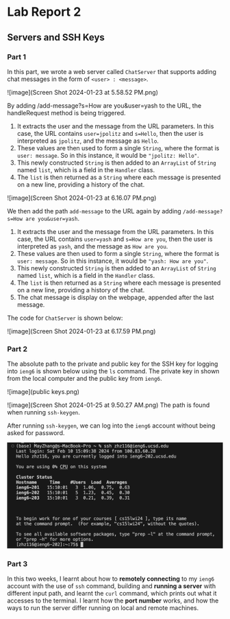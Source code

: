 # Lab Report 2 
## Servers and SSH Keys

### Part 1
In this part, we wrote a web server called `ChatServer` that supports adding chat messages in the form of `<user> : <message>`.

![image](Screen Shot 2024-01-23 at 5.58.52 PM.png)

By adding /add-message?s=How are you&user=yash to the URL, the handleRequest method is being triggered.
1. It extracts the user and the message from the URL parameters. In this case, the URL contains `user=jpolitz` and `s=Hello`, then the user is interpreted as `jpolitz`, and the message as `Hello`.
2. These values are then used to form a single `String`, where the format is `user: message`. So in this instance, it would be `"jpolitz: Hello"`.
3. This newly constructed `String` is then added to an `ArrayList` of `String` named `list`, which is a field in the `Handler` class.
4. The `list` is then returned as a `String` where each message is presented on a new line, providing a history of the chat.

![image](Screen Shot 2024-01-23 at 6.16.07 PM.png)

We then add the path `add-message` to the URL again by adding  `/add-message?s=How are you&user=yash`. 
1. It extracts the user and the message from the URL parameters. In this case, the URL contains `user=yash` and `s=How are you`, then the user is interpreted as `yash`, and the message as `How are you`.
2. These values are then used to form a single `String`, where the format is `user: message`. So in this instance, it would be `"yash: How are you"`.
3. This newly constructed `String` is then added to an `ArrayList` of `String` named `list`, which is a field in the `Handler` class.
4. The `list` is then returned as a `String` where each message is presented on a new line, providing a history of the chat.
5. The chat message is display on the webpage, appended after the last message.

The code for `ChatServer` is shown below:

![image](Screen Shot 2024-01-23 at 6.17.59 PM.png)

### Part 2
The absolute path to the private and public key for the SSH key for logging into `ieng6` is shown below using the `ls` command.
The private key in shown from the local computer and the public key from `ieng6`.

![image](public keys.png)

![image](Screen Shot 2024-01-25 at 9.50.27 AM.png)
The path is found when running `ssh-keygen`.

After running `ssh-keygen`, we can log into the `ieng6` account without being asked for password.

![image](login.png)

### Part 3
In this two weeks, I learnt about how to **remotely connecting** to my `ieng6` account with the use of `ssh` command, 
building and **running a server** with different input path, and learnt the `curl` command, which prints out what it 
accesses to the terminal. I learnt how the **port number** works, and how the ways to run the server differ running on
local and remote machines.
